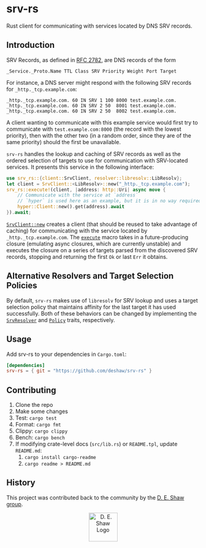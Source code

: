 # srv-rs

Rust client for communicating with services located by DNS SRV records.

## Introduction

SRV Records, as defined in [RFC 2782](https://tools.ietf.org/html/rfc2782),
are DNS records of the form

`_Service._Proto.Name TTL Class SRV Priority Weight Port Target`

For instance, a DNS server might respond with the following SRV records for
`_http._tcp.example.com`:

```
_http._tcp.example.com. 60 IN SRV 1 100 8000 test.example.com.
_http._tcp.example.com. 60 IN SRV 2 50  8001 test.example.com.
_http._tcp.example.com. 60 IN SRV 2 50  8002 test.example.com.
```

A client wanting to communicate with this example service would first try to
communicate with `test.example.com:8000` (the record with the lowest
priority), then with the other two (in a random order, since they are of the
same priority) should the first be unavailable.

`srv-rs` handles the lookup and caching of SRV records as well as the ordered
selection of targets to use for communication with SRV-located services.
It presents this service in the following interface:

```rust
use srv_rs::{client::SrvClient, resolver::libresolv::LibResolv};
let client = SrvClient::<LibResolv>::new("_http._tcp.example.com");
srv_rs::execute!(client, |address: http::Uri| async move {
    // Communicate with the service at `address`
    // `hyper` is used here as an example, but it is in no way required
    hyper::Client::new().get(address).await
}).await;
```

[`SrvClient::new`] creates a client (that should be reused to take advantage of
caching) for communicating with the service located by `_http._tcp.example.com`.
The [`execute`] macro takes in a future-producing closure (emulating async
closures, which are currently unstable) and executes the closure on a series of
targets parsed from the discovered SRV records, stopping and returning the
first `Ok` or last `Err` it obtains.

## Alternative Resolvers and Target Selection Policies

By default, `srv-rs` makes use of `libresolv` for SRV lookup and uses a
target selection policy that maintains affinity for the last target it has used
successfully. Both of these behaviors can be changed by implementing the
[`SrvResolver`] and [`Policy`] traits, respectively.

[`SrvClient::new`]: client/struct.SrvClient.html#method.new
[`execute`]: macro.execute.html
[`SrvResolver`]: resolver/trait.SrvResolver.html
[`Policy`]: client/policy/trait.Policy.html

## Usage

Add srv-rs to your dependencies in `Cargo.toml`:

```toml
[dependencies]
srv-rs = { git = "https://github.com/deshaw/srv-rs" }
```

## Contributing

1. Clone the repo
2. Make some changes
3. Test: `cargo test`
4. Format: `cargo fmt`
5. Clippy: `cargo clippy`
6. Bench: `cargo bench`
7. If modifying crate-level docs (`src/lib.rs`) or `README.tpl`, update `README.md`:
    1. `cargo install cargo-readme`
    2. `cargo readme > README.md`

## History

This project was contributed back to the community by the [D. E. Shaw group](https://www.deshaw.com/).

<p align="center">
    <a href="https://www.deshaw.com">
       <img src="https://www.deshaw.com/assets/logos/black_logo_417x125.png" alt="D. E. Shaw Logo" height="75" >
    </a>
</p>
